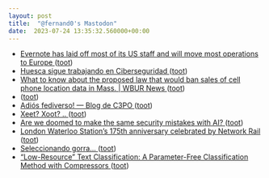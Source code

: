 ```yaml
---
layout: post
title:  "@fernand0's Mastodon"
date:  2023-07-24 13:35:32.560000+00:00
---
```

*  [Evernote has laid off most of its US staff and will move most operations to Europe ](https://www.theverge.com/2023/7/9/23789012/evernote-layoff-us-staff-bending-spoons-note-taking-ap) ([toot](https://mastodon.social/@fernand0/110769322888834170))
*  [Huesca sigue trabajando en Ciberseguridad ](https://cadenaser.com/aragon/2023/07/16/huesca-sigue-trabajando-en-ciberseguridad-radio-huesca) ([toot](https://mastodon.social/@fernand0/110768961404980100))
*  [What to know about the proposed law that would ban sales of cell phone location data in Mass. \| WBUR News ](https://www.wbur.org/news/2023/07/14/legislation-digital-privacy-phone-data-sellar) ([toot](https://mastodon.social/@fernand0/110768797003907758))
*  [ ](https://mastodon.online/@JProl) ([toot](https://mastodon.social/@fernand0/110768770803647368))
*  [Adiós fediverso! — Blog de C3PO ](https://c3po.website/blog/adios-fediverso) ([toot](https://mastodon.social/@fernand0/110768637824960357))
*  [Xeet? Xoot? .. ](https://mastodon.social/@fernand0/110768504379278884) ([toot](https://mastodon.social/@fernand0/110768504379278884))
*  [Are we doomed to make the same security mistakes with AI? ](https://securityintelligence.com/articles/are-we-doomed-to-make-the-same-security-mistakes-with-ai) ([toot](https://mastodon.social/@fernand0/110768393579670421))
*  [London Waterloo Station’s 175th anniversary celebrated by Network Rail ](https://www.railadvent.co.uk/2023/07/london-waterloo-stations-175th-anniversary-celebrated-by-network-rail.htm) ([toot](https://mastodon.social/@fernand0/110768117367671889))
*  [Seleccionando gorra...  ](https://mastodon.social/@fernand0/110768004141728004) ([toot](https://mastodon.social/@fernand0/110768004141728004))
*  [“Low-Resource” Text Classification: A Parameter-Free Classification Method with Compressors ](https://aclanthology.org/2023.findings-acl.42) ([toot](https://mastodon.social/@fernand0/110767951339547848))
